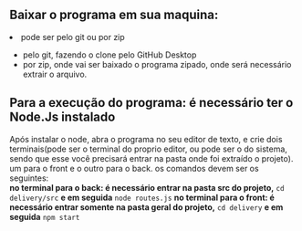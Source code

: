 ## Baixar o programa em sua maquina:  
<li>pode ser pelo git ou por zip  </li>
		<ul>
			<li>
				pelo git, fazendo o clone pelo GitHub Desktop  
			</li>
			<li>
				por zip, onde vai ser baixado o programa zipado, onde será necessário extrair o arquivo.
			</li>
		</ul>

## Para a execução do programa: é necessário ter o Node.Js instalado  

Após instalar o node, abra o programa no seu editor de texto, e crie dois terminais(pode ser o terminal do proprio editor, ou pode ser o do sistema, sendo que esse você precisará 	entrar na pasta onde foi extraído o projeto). um para o front e o outro para o back. os comandos devem ser os seguintes:  
	**no terminal para o back: é necessário entrar na pasta src do projeto,** `cd delivery/src` **e em seguida** `node routes.js`
	**no terminal para o front: é necessário entrar somente na pasta geral do projeto,** `cd delivery` **e em seguida**  `npm start`


	
		
